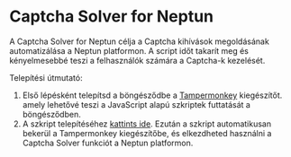 # Captcha Solver for Neptun

A Captcha Solver for Neptun célja a Captcha kihívások megoldásának automatizálása a Neptun platformon. A script időt takarít meg és kényelmesebbé teszi a felhasználók számára a Captcha-k kezelését. 

Telepítési útmutató:
1. Első lépésként telepítsd a böngésződbe a [Tampermonkey](https://www.tampermonkey.net/) kiegészítőt. amely lehetővé teszi a JavaScript alapú szkriptek futtatását a böngésződben.
2. A szkript telepítéséhez [kattints ide](https://github.com/LetsUpdate/CSN/releases/download/release/CSN.user.js). Ezután a szkript automatikusan bekerül a Tampermonkey kiegészítőbe, és elkezdheted használni a Captcha Solver funkciót a Neptun platformon.